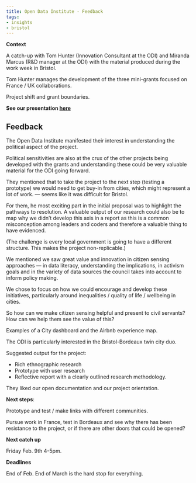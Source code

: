 ```yaml
---
title: Open Data Institute - Feedback
tags:
- insights
- bristol
---
```



**Context**

A catch-up with Tom Hunter (Innovation Consultant at the ODI) and Miranda Marcus (R&D manager at the ODI) with the material produced during the work week in Bristol.

Tom Hunter manages the development of the three mini-grants focused on France / UK collaborations.

Project shift and grant boundaries.

**See our presentation [here](https://dtc-innovation.github.io/mind-the-gaps/2018/01/26/work-week-conclusions.html)**

## Feedback

The Open Data Institute manifested their interest in understanding the political aspect of the project.

Political sensitivities are also at the crux of the other projects being developed with the grants and understanding these could be very valuable material for the ODI going forward.

They mentioned that to take the project to the next step (testing a prototype) we would need to get buy-in from cities, which might represent a lot of work.  — seems like it was difficult for Bristol.

For them, he most exciting part in the initial proposal was to highlight the pathways to resolution. A valuable output of our research could also be to map why we didn’t develop this axis in a report as this is a common misconception among leaders and coders and therefore a valuable thing to have evidenced.

(The challenge is every local government is going to have a different structure. This makes the project non-replicable.)

We mentioned we saw great value and innovation in citizen sensing approaches — in data literacy, understanding the implications, in activism goals and in the variety of data sources the council takes into account to inform policy making.

We chose to focus on how we could encourage and develop these initiatives, particularly around inequalities / quality of life / wellbeing in cities.

So how can we make citizen sensing helpful and present to civil servants? How can we help them see the value of this?

Examples of a City dashboard and the Airbnb experience map.

The ODI is particularly interested in the Bristol-Bordeaux twin city duo.

Suggested output for the project:

* Rich ethnographic research
* Prototype with user research
* Reflective report with a clearly outlined research methodology.

They liked our open documentation and our project orientation.

**Next steps**:

Prototype and test / make links with different communities.

Pursue work in France, test in Bordeaux and see why there has been resistance to the project, or if there are other doors that could be opened?

**Next catch up**

Friday Feb. 9th 4-5pm.

**Deadlines**

End of Feb. End of March is the hard stop for everything.
